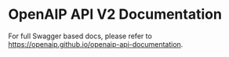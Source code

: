 # OpenAIP API V2 Documentation

For full Swagger based docs, please refer to https://openaip.github.io/openaip-api-documentation.
